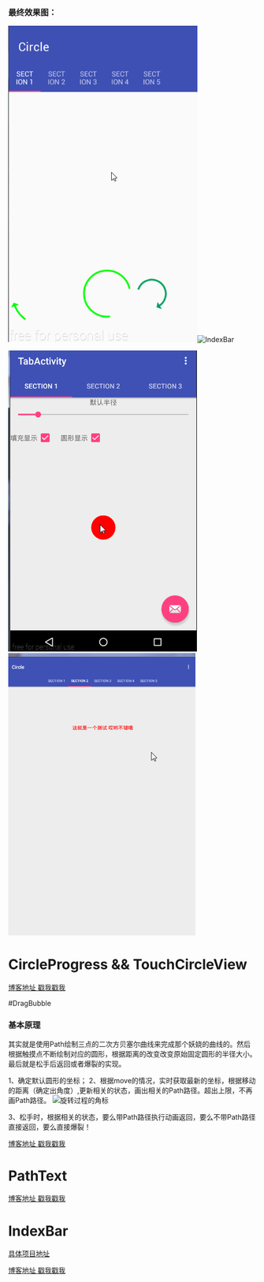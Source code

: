 

### 最终效果图：

![旋转过程的角标](https://raw.githubusercontent.com/lovejjfg/screenshort/master/progress.gif)![IndexBar](https://raw.githubusercontent.com/lovejjfg/IndexMasterDemo/master/index.gif)


![DragBubble](https://raw.githubusercontent.com/lovejjfg/screenshort/master/DragBubble.gif)![PathText](https://raw.githubusercontent.com/lovejjfg/screenshort/master/PathTextgif.gif)



# CircleProgress && TouchCircleView
[博客地址 戳我戳我](http://www.jianshu.com/p/98bb533afa9c)

#DragBubble
### 基本原理

其实就是使用Path绘制三点的二次方贝塞尔曲线来完成那个妖娆的曲线的。然后根据触摸点不断绘制对应的圆形，根据距离的改变改变原始固定圆形的半径大小。最后就是松手后返回或者爆裂的实现。

1、确定默认圆形的坐标；
2、根据move的情况，实时获取最新的坐标，根据移动的距离（确定出角度）,更新相关的状态，画出相关的Path路径。超出上限，不再画Path路径。
![旋转过程的角标](http://img.blog.csdn.net/20160611113042129)

3、松手时，根据相关的状态，要么带Path路径执行动画返回，要么不带Path路径直接返回，要么直接爆裂！

[博客地址 戳我戳我](http://blog.csdn.net/lovejjfg/article/details/50990604)

# PathText

[博客地址 戳我戳我](http://www.jianshu.com/p/b655981e6ef9)

# IndexBar

[具体项目地址](https://github.com/lovejjfg/IndexBar)

[博客地址 戳我戳我](http://www.jianshu.com/p/d0d3ae674de8)

